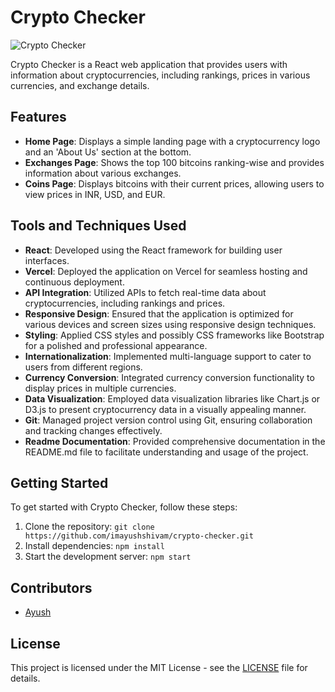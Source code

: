 # Crypto Checker

![Crypto Checker](https://crypto-checker-pink.vercel.app/)

Crypto Checker is a React web application that provides users with information about cryptocurrencies, including rankings, prices in various currencies, and exchange details.

## Features

- **Home Page**: Displays a simple landing page with a cryptocurrency logo and an 'About Us' section at the bottom.
- **Exchanges Page**: Shows the top 100 bitcoins ranking-wise and provides information about various exchanges.
- **Coins Page**: Displays bitcoins with their current prices, allowing users to view prices in INR, USD, and EUR.

## Tools and Techniques Used

- **React**: Developed using the React framework for building user interfaces.
- **Vercel**: Deployed the application on Vercel for seamless hosting and continuous deployment.
- **API Integration**: Utilized APIs to fetch real-time data about cryptocurrencies, including rankings and prices.
- **Responsive Design**: Ensured that the application is optimized for various devices and screen sizes using responsive design techniques.
- **Styling**: Applied CSS styles and possibly CSS frameworks like Bootstrap for a polished and professional appearance.
- **Internationalization**: Implemented multi-language support to cater to users from different regions.
- **Currency Conversion**: Integrated currency conversion functionality to display prices in multiple currencies.
- **Data Visualization**: Employed data visualization libraries like Chart.js or D3.js to present cryptocurrency data in a visually appealing manner.
- **Git**: Managed project version control using Git, ensuring collaboration and tracking changes effectively.
- **Readme Documentation**: Provided comprehensive documentation in the README.md file to facilitate understanding and usage of the project.

## Getting Started

To get started with Crypto Checker, follow these steps:

1. Clone the repository: `git clone https://github.com/imayushshivam/crypto-checker.git`
2. Install dependencies: `npm install`
3. Start the development server: `npm start`

## Contributors

- [Ayush](https://github.com/imayushshivam)

## License

This project is licensed under the MIT License - see the [LICENSE](LICENSE) file for details.
